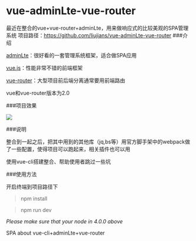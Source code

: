 # vue-adminLte-vue-router

最近在整合的vue+vue-router+adminLte，用来做响应式的比较美观的SPA管理系统
项目路径：https://github.com/liujians/vue-adminLte-vue-router
###介绍

[adminLte](https://almsaeedstudio.com/themes/AdminLTE/index2.html)：很好看的一套管理系统框架，适合做SPA应用

[vue.js](http://rc.vuejs.org/guide/)：性能非常不错的前端框架

[vue-router](https://router.vuejs.org/zh-cn/index.html)：大型项目前后端分离通常要用前端路由

vue和vue-router版本为2.0

###项目效果

![](/GIF_sys.gif)

###说明

整合到一起之后，把其中用到的其他库（jq,bs等）用官方脚手架中的webpack做了一些配置，使得项目可以跑起来，相关插件也可以用

使用vue-cli搭建整合、帮助使用者跳过一些坑

###使用方法

开启终端到项目路径下

> npm install

> npm run dev

*Please make sure that your node in 4.0.0 above*


SPA about vue-cli+adminLte+vue-router
